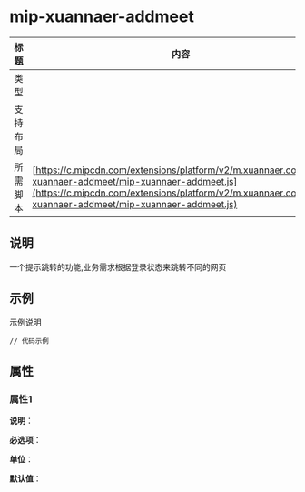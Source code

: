 # mip-xuannaer-addmeet

标题|内容
----|----
类型|
支持布局|
所需脚本| [https://c.mipcdn.com/extensions/platform/v2/m.xuannaer.com/mip-xuannaer-addmeet/mip-xuannaer-addmeet.js](https://c.mipcdn.com/extensions/platform/v2/m.xuannaer.com/mip-xuannaer-addmeet/mip-xuannaer-addmeet.js)

## 说明
一个提示跳转的功能,业务需求根据登录状态来跳转不同的网页

## 示例

示例说明

```
// 代码示例
```

## 属性

### 属性1

**说明**：

**必选项**：

**单位**：

**默认值**：